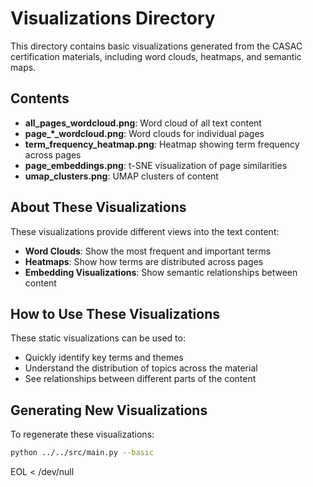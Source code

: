 # Visualizations Directory

This directory contains basic visualizations generated from the CASAC certification materials, including word clouds, heatmaps, and semantic maps.

## Contents

- **all_pages_wordcloud.png**: Word cloud of all text content
- **page_*_wordcloud.png**: Word clouds for individual pages
- **term_frequency_heatmap.png**: Heatmap showing term frequency across pages
- **page_embeddings.png**: t-SNE visualization of page similarities
- **umap_clusters.png**: UMAP clusters of content

## About These Visualizations

These visualizations provide different views into the text content:

- **Word Clouds**: Show the most frequent and important terms
- **Heatmaps**: Show how terms are distributed across pages
- **Embedding Visualizations**: Show semantic relationships between content

## How to Use These Visualizations

These static visualizations can be used to:
- Quickly identify key terms and themes
- Understand the distribution of topics across the material
- See relationships between different parts of the content

## Generating New Visualizations

To regenerate these visualizations:

```bash
python ../../src/main.py --basic
```
EOL < /dev/null